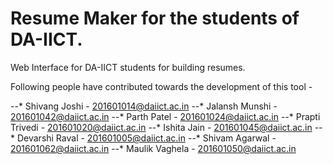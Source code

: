# Resume Maker for the students of DA-IICT.
Web Interface for DA-IICT students for building resumes.

Following people have contributed towards the development of this tool - 

--* Shivang Joshi - 201601014@daiict.ac.in
--* Jalansh Munshi - 201601042@daiict.ac.in
--* Parth Patel - 201601024@daiict.ac.in
--* Prapti Trivedi - 201601020@daiict.ac.in
--* Ishita Jain - 201601045@daiict.ac.in
--* Devarshi Raval - 201601005@daiict.ac.in
--* Shivam Agarwal - 201601062@daiict.ac.in
--* Maulik Vaghela - 201601050@daiict.ac.in
